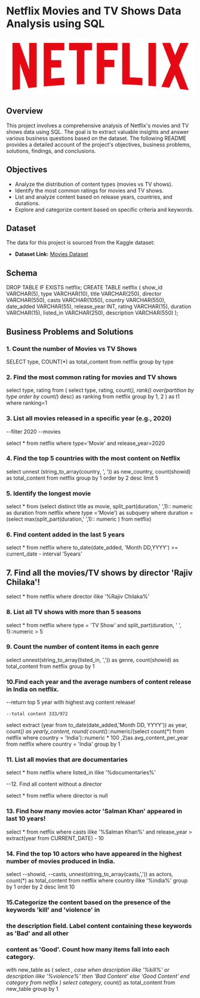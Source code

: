 # Netflix Movies and TV Shows Data Analysis using SQL

![Netflix Logo](https://github.com/devanshiverma10/Netflix_sql_project/blob/main/logo.png)

## Overview
This project involves a comprehensive analysis of Netflix's movies and TV shows data using SQL. The goal is to extract valuable insights and answer various business questions based on the dataset. The following README provides a detailed account of the project's objectives, business problems, solutions, findings, and conclusions.

## Objectives

- Analyze the distribution of content types (movies vs TV shows).
- Identify the most common ratings for movies and TV shows.
- List and analyze content based on release years, countries, and durations.
- Explore and categorize content based on specific criteria and keywords.

## Dataset

The data for this project is sourced from the Kaggle dataset:

- **Dataset Link:** [Movies Dataset](https://www.kaggle.com/datasets/shivamb/netflix-shows?resource=download)

## Schema

DROP TABLE IF EXISTS netflix;
CREATE TABLE netflix
(
    show_id      VARCHAR(5),
    type         VARCHAR(10),
    title        VARCHAR(250),
    director     VARCHAR(550),
    casts        VARCHAR(1050),
    country      VARCHAR(550),
    date_added   VARCHAR(55),
    release_year INT,
    rating       VARCHAR(15),
    duration     VARCHAR(15),
    listed_in    VARCHAR(250),
    description  VARCHAR(550)
);

## Business Problems and Solutions

### 1. Count the number of Movies vs TV Shows

SELECT type, COUNT(*) as total_content
from netflix
group by type

	
### 2. Find the most common rating for movies and TV shows

select
	type,
	rating
from
(
	select 
		type, 
		rating,
		count(*),
		rank() over(partition by type order by count(*) desc) as ranking
	from netflix
	group by 1, 2
) as t1
	where ranking=1
	
	
### 3. List all movies released in a specific year (e.g., 2020)

--filter 2020
--movies

select * from netflix
	where 
	type='Movie'
	and
	release_year=2020

	
### 4. Find the top 5 countries with the most content on Netflix

select 
	unnest (string_to_array(country, ', ')) as new_country,
	count(showid) as total_content
from netflix
group by 1
order by 2 desc
limit 5
	
	
### 5. Identify the longest movie

select * from 
 (select distinct title as movie,
  split_part(duration,' ',1):: numeric as duration 
  from netflix
  where type ='Movie') as subquery
where duration = (select max(split_part(duration,' ',1):: numeric ) from netflix)

		
### 6. Find content added in the last 5 years

select *
from netflix
where
	to_date(date_added, 'Month DD,YYYY') >= current_date - interval '5years'
	
			
## 7. Find all the movies/TV shows by director 'Rajiv Chilaka'!

select * from netflix
where director ilike '%Rajiv Chilaka%'
	
	
### 8. List all TV shows with more than 5 seasons

select * from netflix
where 
	type = 'TV Show'
	and
	split_part(duration, ' ', 1)::numeric > 5

	
### 9. Count the number of content items in each genre

select 
	unnest(string_to_array(listed_in, ',')) as genre,
	count(showid) as total_content
from netflix
group by 1
	

	
### 10.Find each year and the average numbers of content release in India on netflix. 
--return top 5 year with highest avg content release!

	--total content 333/972
select 
	extract (year from to_date(date_added,'Month DD, YYYY')) as year,
	count(*) as yearly_content,
	round(
	count(*)::numeric/(select count(*) from netflix where country = 'India')::numeric * 100
	,2)as avg_content_per_year
from netflix
where country = 'India'
group by 1	
	
	
### 11. List all movies that are documentaries

select * from netflix
where listed_in ilike '%documentaries%'
	

	
--12. Find all content without a director

select * from netflix
where director is null

	
### 13. Find how many movies actor 'Salman Khan' appeared in last 10 years!

select * from netflix
where 
	casts ilike '%Salman Khan%'
	and
	release_year > extract(year from CURRENT_DATE) - 10


### 14. Find the top 10 actors who have appeared in the highest number of movies produced in India.

select 
--showid,
--casts,
unnest(string_to_array(casts,',')) as actors,
count(*) as total_content
from netflix
where country ilike '%india%'
group by 1
order by 2 desc
limit 10
	

### 15.Categorize the content based on the presence of the keywords 'kill' and 'violence' in 
### the description field. Label content containing these keywords as 'Bad' and all other 
### content as 'Good'. Count how many items fall into each category.

with new_table
as 
(
select
*,
	case 
	when 
	   description ilike '%kill%' or
	   description ilike '%violence%' then 'Bad Content'
	   else 'Good Content'
	end category
from netflix
)
select 
	category,
	count(*) as total_content
from new_table
group by 1
	


